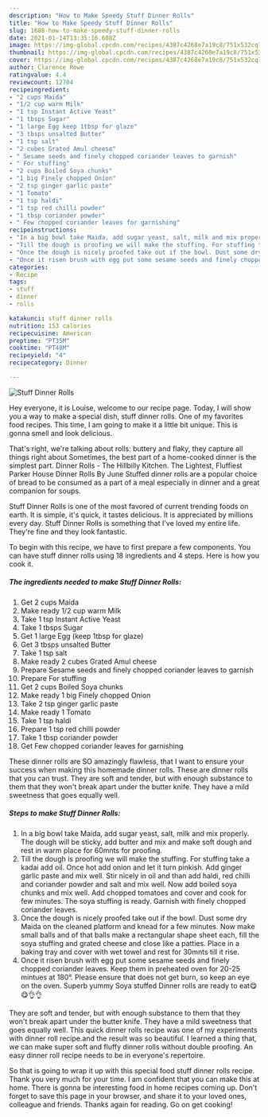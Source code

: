 ```yaml
---
description: "How to Make Speedy Stuff Dinner Rolls"
title: "How to Make Speedy Stuff Dinner Rolls"
slug: 1688-how-to-make-speedy-stuff-dinner-rolls
date: 2021-01-14T13:35:16.608Z
image: https://img-global.cpcdn.com/recipes/4387c4268e7a19c8/751x532cq70/stuff-dinner-rolls-recipe-main-photo.jpg
thumbnail: https://img-global.cpcdn.com/recipes/4387c4268e7a19c8/751x532cq70/stuff-dinner-rolls-recipe-main-photo.jpg
cover: https://img-global.cpcdn.com/recipes/4387c4268e7a19c8/751x532cq70/stuff-dinner-rolls-recipe-main-photo.jpg
author: Clarence Rowe
ratingvalue: 4.4
reviewcount: 12704
recipeingredient:
- "2 cups Maida"
- "1/2 cup warm Milk"
- "1 tsp Instant Active Yeast"
- "1 tbsps Sugar"
- "1 large Egg keep 1tbsp for glaze"
- "3 tbsps unsalted Butter"
- "1 tsp salt"
- "2 cubes Grated Amul cheese"
- " Sesame seeds and finely chopped coriander leaves to garnish"
- " For stuffing"
- "2 cups Boiled Soya chunks"
- "1 big Finely chopped Onion"
- "2 tsp ginger garlic paste"
- "1 Tomato"
- "1 tsp haldi"
- "1 tsp red chilli powder"
- "1 tbsp coriander powder"
- " Few chopped coriander leaves for garnishing"
recipeinstructions:
- "In a big bowl take Maida, add sugar yeast, salt, milk and mix properly. The dough will be sticky, add butter and mix and make soft dough and rest in warm place for 60mnts for proofing."
- "Till the dough is proofing we will make the stuffing. For stuffing take a kadai add oil. Once hot add onion and let it turn pinkish. Add ginger garlic paste and mix well. Stir nicely in oil and than add haldi, red chilli and coriander powder and salt and mix well. Now add boiled soya chunks and mix well. Add chopped tomatoes and cover and cook for few minutes. The soya stuffing is ready. Garnish with finely chopped coriander leaves."
- "Once the dough is nicely proofed take out if the bowl. Dust some dry Maida on the cleaned platform and knead for a few minutes. Now make small balls and of that balls make a rectangular shape sheet each, fill the soya stuffing and grated cheese and close like a patties. Place in a baking tray and cover with wet towel and rest for 30mnts till it rise."
- "Once it risen brush with egg put some sesame seeds and finely chopped coriander leaves. Keep them in preheated oven for 20-25 mintues at 180°. Please ensure that does not get burn, so keep an eye on the oven. Superb yummy Soya stuffed Dinner rolls are ready to eat😋😋👌👌"
categories:
- Recipe
tags:
- stuff
- dinner
- rolls

katakunci: stuff dinner rolls 
nutrition: 153 calories
recipecuisine: American
preptime: "PT35M"
cooktime: "PT48M"
recipeyield: "4"
recipecategory: Dinner

---
```



![Stuff Dinner Rolls](https://img-global.cpcdn.com/recipes/4387c4268e7a19c8/751x532cq70/stuff-dinner-rolls-recipe-main-photo.jpg)

Hey everyone, it is Louise, welcome to our recipe page. Today, I will show you a way to make a special dish, stuff dinner rolls. One of my favorites food recipes. This time, I am going to make it a little bit unique. This is gonna smell and look delicious.

That&#39;s right, we&#39;re talking about rolls: buttery and flaky, they capture all things right about Sometimes, the best part of a home-cooked dinner is the simplest part. Dinner Rolls - The Hillbilly Kitchen. The Lightest, Fluffiest Parker House Dinner Rolls By June Stuffed dinner rolls are a popular choice of bread to be consumed as a part of a meal especially in dinner and a great companion for soups.

Stuff Dinner Rolls is one of the most favored of current trending foods on earth. It is simple, it's quick, it tastes delicious. It is appreciated by millions every day. Stuff Dinner Rolls is something that I've loved my entire life. They're fine and they look fantastic.


To begin with this recipe, we have to first prepare a few components. You can have stuff dinner rolls using 18 ingredients and 4 steps. Here is how you cook it.

<!--inarticleads1-->

##### The ingredients needed to make Stuff Dinner Rolls:

1. Get 2 cups Maida
1. Make ready 1/2 cup warm Milk
1. Take 1 tsp Instant Active Yeast
1. Take 1 tbsps Sugar
1. Get 1 large Egg (keep 1tbsp for glaze)
1. Get 3 tbsps unsalted Butter
1. Take 1 tsp salt
1. Make ready 2 cubes Grated Amul cheese
1. Prepare  Sesame seeds and finely chopped coriander leaves to garnish
1. Prepare  For stuffing
1. Get 2 cups Boiled Soya chunks
1. Make ready 1 big Finely chopped Onion
1. Take 2 tsp ginger garlic paste
1. Make ready 1 Tomato
1. Take 1 tsp haldi
1. Prepare 1 tsp red chilli powder
1. Take 1 tbsp coriander powder
1. Get  Few chopped coriander leaves for garnishing


These dinner rolls are SO amazingly flawless, that I want to ensure your success when making this homemade dinner rolls. These are dinner rolls that you can trust. They are soft and tender, but with enough substance to them that they won&#39;t break apart under the butter knife. They have a mild sweetness that goes equally well. 

<!--inarticleads2-->

##### Steps to make Stuff Dinner Rolls:

1. In a big bowl take Maida, add sugar yeast, salt, milk and mix properly. The dough will be sticky, add butter and mix and make soft dough and rest in warm place for 60mnts for proofing.
1. Till the dough is proofing we will make the stuffing. For stuffing take a kadai add oil. Once hot add onion and let it turn pinkish. Add ginger garlic paste and mix well. Stir nicely in oil and than add haldi, red chilli and coriander powder and salt and mix well. Now add boiled soya chunks and mix well. Add chopped tomatoes and cover and cook for few minutes. The soya stuffing is ready. Garnish with finely chopped coriander leaves.
1. Once the dough is nicely proofed take out if the bowl. Dust some dry Maida on the cleaned platform and knead for a few minutes. Now make small balls and of that balls make a rectangular shape sheet each, fill the soya stuffing and grated cheese and close like a patties. Place in a baking tray and cover with wet towel and rest for 30mnts till it rise.
1. Once it risen brush with egg put some sesame seeds and finely chopped coriander leaves. Keep them in preheated oven for 20-25 mintues at 180°. Please ensure that does not get burn, so keep an eye on the oven. Superb yummy Soya stuffed Dinner rolls are ready to eat😋😋👌👌


They are soft and tender, but with enough substance to them that they won&#39;t break apart under the butter knife. They have a mild sweetness that goes equally well. This quick dinner rolls recipe was one of my experiments with dinner roll recipe.and the result was so beautiful. I learned a thing that, we can make super soft and fluffy dinner rolls without double proofing. An easy dinner roll recipe needs to be in everyone&#39;s repertoire. 

So that is going to wrap it up with this special food stuff dinner rolls recipe. Thank you very much for your time. I am confident that you can make this at home. There is gonna be interesting food in home recipes coming up. Don't forget to save this page in your browser, and share it to your loved ones, colleague and friends. Thanks again for reading. Go on get cooking!
